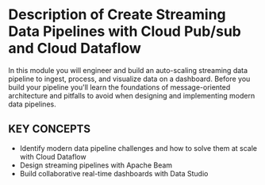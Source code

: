 # Description of Create Streaming Data Pipelines with Cloud Pub/sub and Cloud Dataflow

In this module you will engineer and build an auto-scaling streaming data pipeline to ingest, process, and visualize data on a dashboard. Before you build your pipeline you'll learn the foundations of message-oriented architecture and pitfalls to avoid when designing and implementing modern data pipelines.

## KEY CONCEPTS

* Identify modern data pipeline challenges and how to solve them at scale with Cloud Dataflow
* Design streaming pipelines with Apache Beam
* Build collaborative real-time dashboards with Data Studio